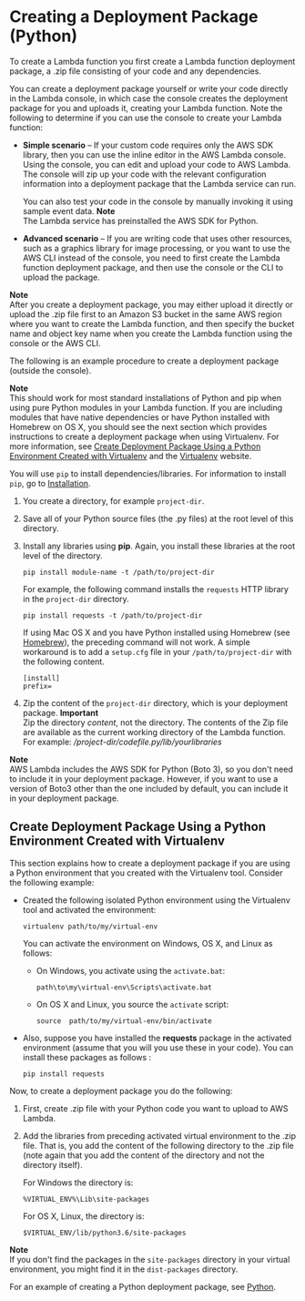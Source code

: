 # Creating a Deployment Package \(Python\)<a name="lambda-python-how-to-create-deployment-package"></a>

To create a Lambda function you first create a Lambda function deployment package, a \.zip file consisting of your code and any dependencies\. 

You can create a deployment package yourself or write your code directly in the Lambda console, in which case the console creates the deployment package for you and uploads it, creating your Lambda function\. Note the following to determine if you can use the console to create your Lambda function:

+ **Simple scenario** – If your custom code requires only the AWS SDK library, then you can use the inline editor in the AWS Lambda console\. Using the console, you can edit and upload your code to AWS Lambda\. The console will zip up your code with the relevant configuration information into a deployment package that the Lambda service can run\. 

  You can also test your code in the console by manually invoking it using sample event data\. 
**Note**  
The Lambda service has preinstalled the AWS SDK for Python\.

+ **Advanced scenario** – If you are writing code that uses other resources, such as a graphics library for image processing, or you want to use the AWS CLI instead of the console, you need to first create the Lambda function deployment package, and then use the console or the CLI to upload the package\.

**Note**  
After you create a deployment package, you may either upload it directly or upload the \.zip file first to an Amazon S3 bucket in the same AWS region where you want to create the Lambda function, and then specify the bucket name and object key name when you create the Lambda function using the console or the AWS CLI\.

The following is an example procedure to create a deployment package \(outside the console\)\. 

**Note**  
This should work for most standard installations of Python and pip when using pure Python modules in your Lambda function\. If you are including modules that have native dependencies or have Python installed with Homebrew on OS X, you should see the next section which provides instructions to create a deployment package when using Virtualenv\. For more information, see [Create Deployment Package Using a Python Environment Created with Virtualenv](#deployment-pkg-for-virtualenv) and the [Virtualenv](http://virtualenv.readthedocs.io/en/latest/) website\.

You will use `pip` to install dependencies/libraries\. For information to install `pip`, go to [Installation](https://pip.pypa.io/en/stable/installing/)\. 

1. You create a directory, for example `project-dir`\. 

1. Save all of your Python source files \(the \.py files\) at the root level of this directory\.

1. Install any libraries using **pip**\. Again, you install these libraries at the root level of the directory\.

   ```
   pip install module-name -t /path/to/project-dir
   ```

   For example, the following command installs the `requests` HTTP library in the `project-dir` directory\.

   ```
   pip install requests -t /path/to/project-dir
   ```

   If using Mac OS X and you have Python installed using Homebrew \(see [Homebrew](http://brew.sh/)\), the preceding command will not work\. A simple workaround is to add a `setup.cfg` file in your `/path/to/project-dir` with the following content\.

   ```
   [install]
   prefix=
   ```

1. Zip the content of the `project-dir` directory, which is your deployment package\. 
**Important**  
Zip the directory *content*, not the directory\. The contents of the Zip file are available as the current working directory of the Lambda function\. For example: */project\-dir/codefile\.py/lib/yourlibraries*

**Note**  
AWS Lambda includes the AWS SDK for Python \(Boto 3\), so you don't need to include it in your deployment package\. However, if you want to use a version of Boto3 other than the one included by default, you can include it in your deployment package\.

## Create Deployment Package Using a Python Environment Created with Virtualenv<a name="deployment-pkg-for-virtualenv"></a>

This section explains how to create a deployment package if you are using a Python environment that you created with the Virtualenv tool\. Consider the following example: 

+ Created the following isolated Python environment using the Virtualenv tool and activated the environment:

  ```
  virtualenv path/to/my/virtual-env
  ```

  You can activate the environment on Windows, OS X, and Linux as follows:

  + On Windows, you activate using the `activate.bat`:

    ```
    path\to\my\virtual-env\Scripts\activate.bat  
    ```

  + On OS X and Linux, you source the `activate` script:

    ```
    source  path/to/my/virtual-env/bin/activate
    ```

+ Also, suppose you have installed the **requests** package in the activated environment \(assume that you will you use these in your code\)\. You can install these packages as follows :

  ```
  pip install requests  
  ```

Now, to create a deployment package you do the following:

1. First, create \.zip file with your Python code you want to upload to AWS Lambda\. 

1. Add the libraries from preceding activated virtual environment to the \.zip file\. That is, you add the content of the following directory to the \.zip file \(note again that you add the content of the directory and not the directory itself\)\.

   For Windows the directory is:

   ```
   %VIRTUAL_ENV%\Lib\site-packages 
   ```

   For OS X, Linux, the directory is:

   ```
   $VIRTUAL_ENV/lib/python3.6/site-packages
   ```
**Note**  
If you don't find the packages in the `site-packages` directory in your virtual environment, you might find it in the `dist-packages` directory\.

For an example of creating a Python deployment package, see [Python](with-s3-example-deployment-pkg.md#with-s3-example-deployment-pkg-python)\. 